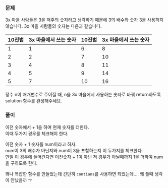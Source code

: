 ### 문제

3x 마을 사람들은 3을 저주의 숫자라고 생각하기 때문에 3의 배수와 숫자 3을 사용하지 않습니다. 3x 마을 사람들의 숫자는 다음과 같습니다.   

|10진법	|3x 마을에서 쓰는 숫자	|10진법	|3x 마을에서 쓰는 숫자
|-|-|-|-|
|1	|1	|6	|8|
|2	|2	|7	|10|
|3	|4	|8	|11|
|4	|5	|9	|14|
|5	|7	|10	|16|
정수 n이 매개변수로 주어질 때, n을 3x 마을에서 사용하는 숫자로 바꿔 return하도록 solution 함수를 완성해주세요.   


### 풀이


이전 숫자에서 + 1을 하여 현재 숫자를 더한다.   
이때 두가지 경우를 체크해야 한다.   

이전 숫자 + 1 숫자를 num이라고 하자.   
num이 3의 배수가 아닌지와 num이 3을 포함하는지 이 두가지를 체크한다.   
만일 이 경우에 들어간다면 이전숫자 + 1이 아닌 저 경우가 아닐때까지 1을 더하여 num을 구하도록 한다.    

꽤나 복잡한 함수를 만들었는데 간단히 `contians`를 사용하면 되었는데....
왜 풀때 생각이 안났을까 ㅜ
